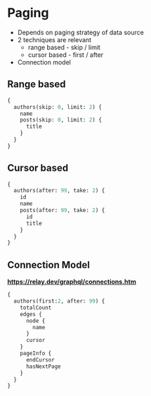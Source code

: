 # Paging

- Depends on paging strategy of data source
- 2 techniques are relevant
  - range based - skip / limit
  - cursor based - first / after
- Connection model

## Range based

```graphql
{
  authors(skip: 0, limit: 2) {
    name
    posts(skip: 0, limit: 2) {
      title
    }
  }
}
```

## Cursor based

```graphql
{
  authors(after: 99, take: 2) {
    id
    name
    posts(after: 99, take: 2) {
      id
      title
    }
  }
}
```

## Connection Model

**https://relay.dev/graphql/connections.htm**

```graphql
{
  authors(first:2, after: 99) {
    totalCount
    edges {
      node {
        name
      }
      cursor
    }
    pageInfo {
      endCursor
      hasNextPage
    }
  }
}
```